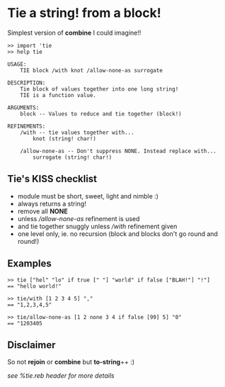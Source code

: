 Tie a string! from a block!
===========================

Simplest version of **combine** I could imagine!!

    >> import 'tie
    >> help tie
    
    USAGE:
        TIE block /with knot /allow-none-as surrogate
    
    DESCRIPTION:
        Tie block of values together into one long string!
        TIE is a function value.
    
    ARGUMENTS:
        block -- Values to reduce and tie together (block!)
    
    REFINEMENTS:
        /with -- tie values together with...
            knot (string! char!)

        /allow-none-as -- Don't suppress NONE. Instead replace with...
            surrogate (string! char!)


Tie's KISS checklist
--------------------

* module must be short, sweet, light and nimble :)
* always returns a string!
* remove all **NONE**
* unless */allow-none-as* refinement is used
* and tie together snuggly unless */with* refinement given
* one level only, ie. no recursion (block and blocks don't go round and round!)


Examples
--------

    >> tie ["hel" "lo" if true [" "] "world" if false ["BLAH!"] "!"] 
    == "hello world!"

    >> tie/with [1 2 3 4 5] ","            
    == "1,2,3,4,5"
    
    >> tie/allow-none-as [1 2 none 3 4 if false [99] 5] "0"
    == "1203405


Disclaimer
----------

So not **rejoin** or **combine** but **to-string**++ :)

*see %tie.reb header for more details*
